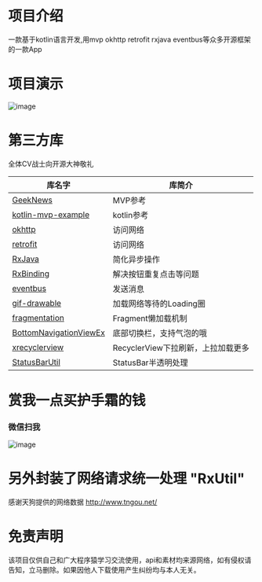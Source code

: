 # 项目介绍
一款基于kotlin语言开发,用mvp okhttp retrofit rxjava eventbus等众多开源框架的一款App

# 项目演示
![image](https://github.com/cuiyue1988/dogblood/blob/master/image/video.gif)

# 第三方库
全体CV战士向开源大神敬礼

库名字 | 库简介 
---|---
[GeekNews](https://github.com/codeestX/GeekNews)  | MVP参考
[kotlin-mvp-example](https://github.com/Yalantis/kotlin-mvp-example)  | kotlin参考
[okhttp](https://github.com/square/okhttp)  | 访问网络
[retrofit](https://github.com/square/retrofit)  | 访问网络
[RxJava](https://github.com/ReactiveX/RxJava)  | 简化异步操作
[RxBinding](https://github.com/JakeWharton/RxBinding)  | 解决按钮重复点击等问题
[eventbus](https://github.com/greenrobot/EventBus)  | 发送消息
[gif-drawable](https://github.com/koral--/android-gif-drawable)  | 加载网络等待的Loading圈
[fragmentation](https://github.com/YoKeyword/Fragmentation)  | Fragment懒加载机制
[BottomNavigationViewEx](https://github.com/ittianyu/BottomNavigationViewEx)  | 底部切换栏，支持气泡的哦
[xrecyclerview](https://github.com/jianghejie/XRecyclerView)  | RecyclerView下拉刷新，上拉加载更多
[StatusBarUtil](https://github.com/laobie/StatusBarUtil)  | StatusBar半透明处理

# 赏我一点买护手霜的钱
### 微信扫我
![image](https://github.com/cuiyue1988/dogblood/blob/master/image/weixinpay.png)

# 另外封装了网络请求统一处理 "RxUtil"
感谢天狗提供的网络数据 http://www.tngou.net/

# 免责声明
该项目仅供自己和广大程序猿学习交流使用，api和素材均来源网络，如有侵权请告知，立马删除。如果因他人下载使用产生纠纷均与本人无关。
